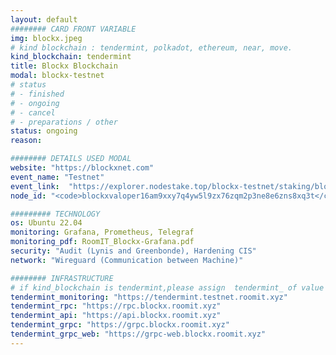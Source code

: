 ```yaml
---
layout: default
######## CARD FRONT VARIABLE
img: blockx.jpeg
# kind blockchain : tendermint, polkadot, ethereum, near, move.
kind_blockchain: tendermint
title: Blockx Blockchain 
modal: blockx-testnet
# status
# - finished
# - ongoing
# - cancel
# - preparations / other
status: ongoing
reason: 

######## DETAILS USED MODAL
website: "https://blockxnet.com"
event_name: "Testnet"
event_link:  "https://explorer.nodestake.top/blockx-testnet/staking/blockxvaloper16am9xxy7q4yw5l9zx76zqm2p3ne8e6zns8xq3t"
node_id: "<code>blockxvaloper16am9xxy7q4yw5l9zx76zqm2p3ne8e6zns8xq3t</code>"

######### TECHNOLOGY
os: Ubuntu 22.04
monitoring: Grafana, Prometheus, Telegraf
monitoring_pdf: RoomIT_Blockx-Grafana.pdf
security: "Audit (Lynis and Greenbonde), Hardening CIS"
network: "Wireguard (Communication between Machine)"

######## INFRASTRUCTURE
# if kind_blockchain is tendermint,please assign  tendermint_ of value
tendermint_monitoring: "https://tendermint.testnet.roomit.xyz"
tendermint_rpc: "https://rpc.blockx.roomit.xyz"
tendermint_api: "https://api.blockx.roomit.xyz"
tendermint_grpc: "https://grpc.blockx.roomit.xyz"
tendermint_grpc_web: "https://grpc-web.blockx.roomit.xyz"
---
```

